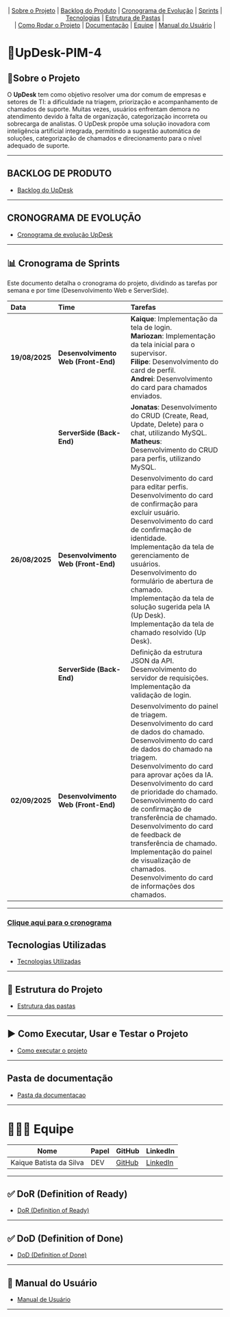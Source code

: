 
<p align="center">
  | <a href="#sobre-o-projeto">Sobre o Projeto</a> |
  <a href="#backlog-do-produto">Backlog do Produto</a> |
  <a href="#cronograma-de-evolucao">Cronograma de Evolução</a> |
  <a href="#sprints">Sprints</a> |
  <a href="#tecnologias-utilizadas">Tecnologias</a> |
  <a href="#estrutura-de-pastas">Estrutura de Pastas</a> |  
  <br>  | <a href="#como-rodar-o-projeto">Como Rodar o Projeto</a> |  
 <a href="#documentacao">Documentação</a> |  
  <a href="#equipe">Equipe</a> |
  <a href="#manual">Manual do Usuário</a> |
</p>

# 🤖UpDesk-PIM-4
## 📜Sobre o Projeto <a id="sobre-o-projeto"></a>
O **UpDesk** tem como objetivo resolver uma dor comum de empresas e setores de TI: a dificuldade na triagem, priorização e acompanhamento de chamados de suporte.
Muitas vezes, usuários enfrentam demora no atendimento devido à falta de organização, categorização incorreta ou sobrecarga de analistas.
O UpDesk propõe uma solução inovadora com inteligência artificial integrada, permitindo a sugestão automática de soluções, categorização de chamados e direcionamento para o nível adequado de suporte.

---

## BACKLOG DE PRODUTO <a id="backlog-do-produto"></a>
- [Backlog do UpDesk](https://github.com/mancijo/UpDesk/blob/main/Analysis%20Planning/BacklogUpDesk.md)

---

## CRONOGRAMA DE EVOLUÇÃO <a id="cronograma-de-evolucao"></a>
- [Cronograma de evolução UpDesk](https://github.com/JonatasSantos42/UpDesk_Jonatas/blob/main/Documentos/Cronograma%20de%20Evolucao.md)

---

## 📊 Cronograma de Sprints <a id="sprints"></a>
Este documento detalha o cronograma do projeto, dividindo as tarefas por semana e por time (Desenvolvimento Web e ServerSide).

| Data | Time | Tarefas |
| :--- | :--- | :--- |
| **19/08/2025** | **Desenvolvimento Web (Front-End)** | **Kaique**: Implementação da tela de login.<br>**Mariozan**: Implementação da tela inicial para o supervisor.<br>**Filipe**: Desenvolvimento do card de perfil.<br>**Andrei**: Desenvolvimento do card para chamados enviados. |
| | **ServerSide (Back-End)** | **Jonatas**: Desenvolvimento do CRUD (Create, Read, Update, Delete) para o chat, utilizando MySQL.<br>**Matheus**: Desenvolvimento do CRUD para perfis, utilizando MySQL. |
| **26/08/2025** | **Desenvolvimento Web (Front-End)** | Desenvolvimento do card para editar perfis.<br>Desenvolvimento do card de confirmação para excluir usuário.<br>Desenvolvimento do card de confirmação de identidade.<br>Implementação da tela de gerenciamento de usuários.<br>Desenvolvimento do formulário de abertura de chamado.<br>Implementação da tela de solução sugerida pela IA (Up Desk).<br>Implementação da tela de chamado resolvido (Up Desk). |
| | **ServerSide (Back-End)** | Definição da estrutura JSON da API.<br>Desenvolvimento do servidor de requisições.<br>Implementação da validação de login. |
| **02/09/2025** | **Desenvolvimento Web (Front-End)** | Desenvolvimento do painel de triagem.<br>Desenvolvimento do card de dados do chamado.<br>Desenvolvimento do card de dados do chamado na triagem.<br>Desenvolvimento do card para aprovar ações da IA.<br>Desenvolvimento do card de prioridade do chamado.<br>Desenvolvimento do card de confirmação de transferência de chamado.<br>Desenvolvimento do card de feedback de transferência de chamado.<br>Implementação do painel de visualização de chamados.<br>Desenvolvimento do card de informações dos chamados. |
---

### [Clique aqui para o cronograma](https://github.com/JonatasSantos42/UpDesk_Jonatas/blob/main/Documentos/sprintPlanning.md)

## Tecnologias Utilizadas <a id="tecnologias-utilizadas"></a>

- [Tecnologias Utilizadas](https://github.com/JonatasSantos42/UpDesk_Jonatas/blob/main/Documentos/Tecnologias-utilizadas.md)

---

## 📂 Estrutura do Projeto <a id="estrutura-de-pastas"></a>
   
- [Estrutura das pastas](https://github.com/JonatasSantos42/UpDesk_Jonatas/blob/main/Documentos/Estrutura%20das%20pastas.md)

---

## ▶️ Como Executar, Usar e Testar o Projeto <a id="como-rodar-o-projeto"></a>

- [Como executar o projeto](https://github.com/JonatasSantos42/UpDesk_Jonatas/blob/main/Documentos/Executar%20projeto.md)

---

## Pasta de documentação <a id="documentacao"></a>

- [Pasta da documentacao](https://github.com/JonatasSantos42/UpDesk_Jonatas/tree/main/Documentos/Documenta%C3%A7%C3%A3o%20PIM)

---

# 👨🏾‍💻 Equipe <a id="equipe"></a>
| Nome                    | Papel                  | GitHub                                  | LinkedIn                                             |
| ----------------------- | ---------------------- | --------------------------------------- | ---------------------------------------------------- |
| Kaique Batista da Silva | DEV | [GitHub](https://github.com/JonatasSantos42/)| [LinkedIn](https://www.linkedin.com/in/jonatas-dos-santos-souza/) |

---

## ✅ DoR (Definition of Ready)

- [DoR (Definition of Ready)](https://github.com/JonatasSantos42/UpDesk_Jonatas/blob/main/Documentos/DoR%20(Definition%20of%20Ready).md)

---

## ✅ DoD (Definition of Done)

- [DoD (Definition of Done)](https://github.com/JonatasSantos42/UpDesk_Jonatas/blob/main/Documentos/DOD.md)

---

## 📘 Manual do Usuário <a id="manual"></a>

- [Manual de Usuário](https://github.com/JonatasSantos42/UpDesk_Jonatas/blob/670370a120b2359a47f794de32835718a358c27a/Documentos/Manual%20do%20Usu%C3%A1rio.docx)


---



